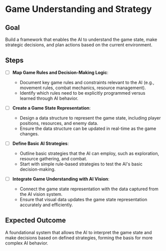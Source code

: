 # Game Understanding and Strategy

## Goal
Build a framework that enables the AI to understand the game state, make strategic decisions, and plan actions based on the current environment.

## Steps
- [ ] **Map Game Rules and Decision-Making Logic**:
  - Document key game rules and constraints relevant to the AI (e.g., movement rules, combat mechanics, resource management).
  - Identify which rules need to be explicitly programmed versus learned through AI behavior.

- [ ] **Create a Game State Representation**:
  - Design a data structure to represent the game state, including player positions, resources, and enemy data.
  - Ensure the data structure can be updated in real-time as the game changes.

- [ ] **Define Basic AI Strategies**:
  - Outline basic strategies that the AI can employ, such as exploration, resource gathering, and combat.
  - Start with simple rule-based strategies to test the AI's basic decision-making.

- [ ] **Integrate Game Understanding with AI Vision**:
  - Connect the game state representation with the data captured from the AI vision system.
  - Ensure that visual data updates the game state representation accurately and efficiently.

## Expected Outcome
A foundational system that allows the AI to interpret the game state and make decisions based on defined strategies, forming the basis for more complex AI behavior.
